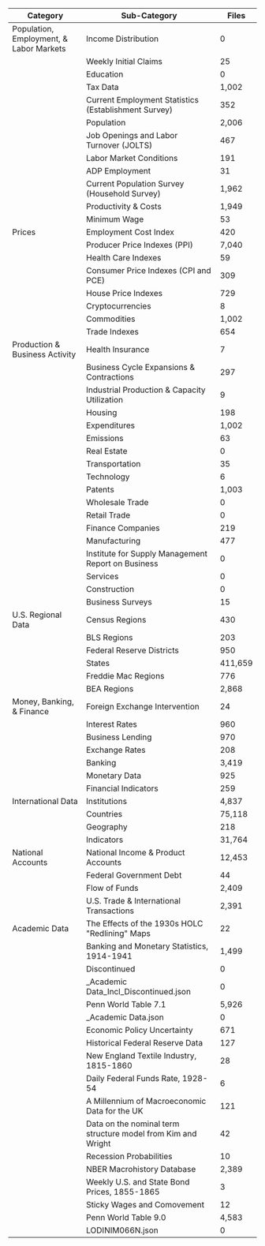 | Category                                | Sub-Category                                                 | Files   |
|-----------------------------------------|--------------------------------------------------------------|---------|
| Population, Employment, & Labor Markets | Income Distribution                                          | 0       |
|                                         | Weekly Initial Claims                                        | 25      |
|                                         | Education                                                    | 0       |
|                                         | Tax Data                                                     | 1,002   |
|                                         | Current Employment Statistics (Establishment Survey)         | 352     |
|                                         | Population                                                   | 2,006   |
|                                         | Job Openings and Labor Turnover (JOLTS)                      | 467     |
|                                         | Labor Market Conditions                                      | 191     |
|                                         | ADP Employment                                               | 31      |
|                                         | Current Population Survey (Household Survey)                 | 1,962   |
|                                         | Productivity & Costs                                         | 1,949   |
|                                         | Minimum Wage                                                 | 53      |
| Prices                                  | Employment Cost Index                                        | 420     |
|                                         | Producer Price Indexes (PPI)                                 | 7,040   |
|                                         | Health Care Indexes                                          | 59      |
|                                         | Consumer Price Indexes (CPI and PCE)                         | 309     |
|                                         | House Price Indexes                                          | 729     |
|                                         | Cryptocurrencies                                             | 8       |
|                                         | Commodities                                                  | 1,002   |
|                                         | Trade Indexes                                                | 654     |
| Production & Business Activity          | Health Insurance                                             | 7       |
|                                         | Business Cycle Expansions & Contractions                     | 297     |
|                                         | Industrial Production & Capacity Utilization                 | 9       |
|                                         | Housing                                                      | 198     |
|                                         | Expenditures                                                 | 1,002   |
|                                         | Emissions                                                    | 63      |
|                                         | Real Estate                                                  | 0       |
|                                         | Transportation                                               | 35      |
|                                         | Technology                                                   | 6       |
|                                         | Patents                                                      | 1,003   |
|                                         | Wholesale Trade                                              | 0       |
|                                         | Retail Trade                                                 | 0       |
|                                         | Finance Companies                                            | 219     |
|                                         | Manufacturing                                                | 477     |
|                                         | Institute for Supply Management Report on Business           | 0       |
|                                         | Services                                                     | 0       |
|                                         | Construction                                                 | 0       |
|                                         | Business Surveys                                             | 15      |
| U.S. Regional Data                      | Census Regions                                               | 430     |
|                                         | BLS Regions                                                  | 203     |
|                                         | Federal Reserve Districts                                    | 950     |
|                                         | States                                                       | 411,659 |
|                                         | Freddie Mac Regions                                          | 776     |
|                                         | BEA Regions                                                  | 2,868   |
| Money, Banking, & Finance               | Foreign Exchange Intervention                                | 24      |
|                                         | Interest Rates                                               | 960     |
|                                         | Business Lending                                             | 970     |
|                                         | Exchange Rates                                               | 208     |
|                                         | Banking                                                      | 3,419   |
|                                         | Monetary Data                                                | 925     |
|                                         | Financial Indicators                                         | 259     |
| International Data                      | Institutions                                                 | 4,837   |
|                                         | Countries                                                    | 75,118  |
|                                         | Geography                                                    | 218     |
|                                         | Indicators                                                   | 31,764  |
| National Accounts                       | National Income & Product Accounts                           | 12,453  |
|                                         | Federal Government Debt                                      | 44      |
|                                         | Flow of Funds                                                | 2,409   |
|                                         | U.S. Trade & International Transactions                      | 2,391   |
| Academic Data                           | The Effects of the 1930s HOLC "Redlining" Maps               | 22      |
|                                         | Banking and Monetary Statistics, 1914-1941                   | 1,499   |
|                                         | Discontinued                                                 | 0       |
|                                         | _Academic Data_Incl_Discontinued.json                        | 0       |
|                                         | Penn World Table 7.1                                         | 5,926   |
|                                         | _Academic Data.json                                          | 0       |
|                                         | Economic Policy Uncertainty                                  | 671     |
|                                         | Historical Federal Reserve Data                              | 127     |
|                                         | New England Textile Industry, 1815-1860                      | 28      |
|                                         | Daily Federal Funds Rate, 1928-54                            | 6       |
|                                         | A Millennium of Macroeconomic Data for the UK                | 121     |
|                                         | Data on the nominal term structure model from Kim and Wright | 42      |
|                                         | Recession Probabilities                                      | 10      |
|                                         | NBER Macrohistory Database                                   | 2,389   |
|                                         | Weekly U.S. and State Bond Prices, 1855-1865                 | 3       |
|                                         | Sticky Wages and Comovement                                  | 12      |
|                                         | Penn World Table 9.0                                         | 4,583   |
|                                         | LODINIM066N.json                                             | 0       |